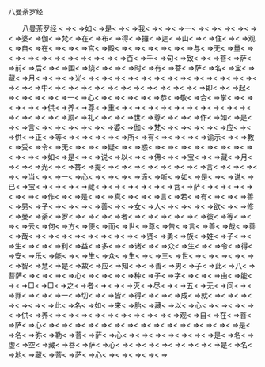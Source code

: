   八曼荼罗经
　　




　　八曼荼罗经
< =>< =>如< =>是< =>< =>我< =>< =>< =>一< =>< =>< =>< =>< =>< =>婆< =>伽< =>梵< =>在< =>布< =>得< =>攞< =>迦< =>山< =>< =>住< =>< =>观< =>自< =>在< =>< =>< =>宫< =>殿< =>< =>< =>< =>< =>< =>与< =>无< =>量< =>< =>< =>< =>< =>< =>< =>< =>< =>< =>百< =>千< =>句< =>致< =>< =>菩< =>萨< =>前< =>后< =>< =>围< =>绕< =>< =>< =>时< =>有< =>菩< =>萨< =>名< =>宝< =>藏< =>月< =>< =>< =>光< =>< =>< =>< =>< =>< =>< =>< =>< =>< =>< =>< =>< =>< =>< =>< =>中< =>< =>< =>< =>< =>< =>< =>< =>< =>< =>< =>< =>即< =>< =>起< =>< =>< =>< =>< =>一< =>心< =>< =>< =>< =>< =>恭< =>敬< =>合< =>掌< =>< =>< =>< =>< =>供< =>养< =>尊< =>重< =>< =>< =>< =>< =>< =>< =>< =>< =>< =>< =>< =>< =>< =>< =>顶< =>礼< =>< =>< =>世< =>尊< =>< =>< =>作< =>如< =>是< =>< =>言< =>< =>< =>< =>< =>< =>婆< =>伽< =>梵< =>< =>< =>< =>< =>应< =>< =>供< =>正< =>等< =>< =>< =>< =>< =>所< =>有< =>< =>< =>< =>谕示< =>< =>教< =>受< =>令< =>无< =>< =>< =>疑< =>< =>惑< =>< =>< =>< =>< =>< =>< =>< =>< =>< =>< =>如< =>是< =>< =>说< =>以< =>< =>佛< =>< =>宝< =>< =>藏< =>月< =>< =>< =>光< =>< =>菩< =>提< =>< =>< =>< =>< =>< =>< =>< =>言< =>< =>< =>< =>< =>当< =>< =>一< =>心< =>< =>< =>< =>谛< =>听< =>如< =>是< =>< =>说< =>已< =>宝< =>< =>< =>< =>藏< =>< =>< =>< =>< =>< =>菩< =>萨< =>< =>< =>< =>< =>< =>< =>作< =>< =>是< =>< =>真< =>< =>< =>言< =>若< =>有< =>< =>< =>善< =>男< =>子< =>< =>< =>< =>善< =>< =>女< =>人< =>< =>< =>< =>欲< =>< =>修< =>曼< =>荼< =>罗< =>< =>< =>< =>者< =>< =>< =>< =>< =>< =>彼< =>等< =>< =>< =>云< =>何< =>方< =>便< =>而< =>世< =>尊< =>告< =>言< =>善< =>哉< =>善< =>哉< =>< =>< =>< =>< =>< =>< =>< =>< =>贤< =>勇< =>族< =>姓< =>子< =>< =>生< =>< =>< =>利< =>益< =>多< =>< =>诸< =>< =>众< =>生< =>< =>令< =>得< =>安< =>乐< =>能< =>< =>生< =>众< =>生< =>< =>三< =>世< =>< =>< =>< =>< =>< =>智< =>慧< =>是< =>故< =>应< =>知< =>< =>善< =>男< =>子< =>此< =>八< =>菩萨< =>< =>< =>< =>心< =>< =>< =>< =>种< =>子< =>字< =>< =>< =>由< =>能< =>< =>□< =>□< =>之< =>者< =>< =>< =>灭< =>尽< =>< =>五< =>无< =>间< =>< =>罪< =>< =>< =>一< =>切< =>< =>皆< =>得< =>< =>< =>成< =>就< =>< =>< =>< =>< =>< =>< =>此< =>名< =>如< =>来< =>胎< =>藏< =>以< =>心< =>< =>< =>< =>< =>供< =>养< =>< =>< =>< =>< =>< =>< =>< =>< =>< =>观< =>自< =>在< =>菩< =>萨< =>心< =>< =>< =>< =>< =>< =>< =>< =>< =>< =>< =>< =>< =>< =>< =>是< =>名< =>弥< =>勒< =>菩< =>萨< =>心< =>< =>< =>< =>< =>< =>< =>是< =>名< =>虚< =>空< =>藏< =>菩< =>萨< =>心< =>< =>< =>< =>< =>< =>< =>< =>是< =>名< =>地< =>藏< =>菩< =>萨< =>心< =>< =>< =>< =>< =>

